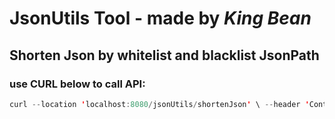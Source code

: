 # JsonUtils Tool - made by *King Bean*
## Shorten Json by whitelist and blacklist JsonPath
### use CURL below to call API:
```java
curl --location 'localhost:8080/jsonUtils/shortenJson' \ --header 'Content-Type: application/json' \ --data '{ "whiteList": [ "$.info.username", "$.info.importantInfo" ], "blackList": [ "$.info.importantInfo.decryptKey" ], "jsonObject": { "info": { "name": "Do Duc Vuong", "username": "vuongdo", "importantInfo": { "pass": "123456", "decryptKey": "secret" } } } }'
```
